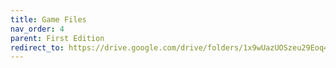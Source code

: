 ```yaml
---
title: Game Files
nav_order: 4
parent: First Edition
redirect_to: https://drive.google.com/drive/folders/1x9wUazUOSzeu29Eoq43NH8_k9R5wghg-
---
```

